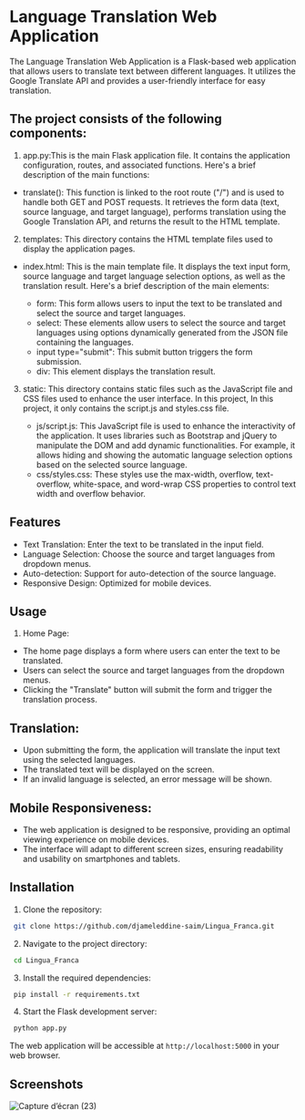 # Language Translation Web Application

The Language Translation Web Application is a Flask-based web application that allows users to translate text between different languages. It utilizes the Google Translate API and provides a user-friendly interface for easy translation.
## The project consists of the following components:

1. app.py:This is the main Flask application file. It contains the application configuration, routes, and associated functions. Here's a brief description of the main functions:

- translate(): This function is linked to the root route ("/") and is used to handle both GET and POST requests. It retrieves the form data (text, source language, and target language), performs translation using the Google Translation API, and returns the result to the HTML template.
2. templates: This directory contains the HTML template files used to display the application pages.

- index.html: This is the main template file. It displays the text input form, source language and target language selection options, as well as the translation result. Here's a brief description of the main elements:

  - form: This form allows users to input the text to be translated and select the source and target languages.
  - select: These elements allow users to select the source and target languages using options dynamically generated from the JSON file containing the languages.
  - input type="submit": This submit button triggers the form submission.
  - div: This element displays the translation result.
3. static: This directory contains static files such as the JavaScript file and CSS files used to enhance the user interface. In this project, In this project, it only contains the script.js and styles.css file.

   - js/script.js: This JavaScript file is used to enhance the interactivity of the application. It uses libraries such as Bootstrap and jQuery to manipulate the DOM and add dynamic functionalities. For example, it allows hiding and showing the automatic language selection options based on the selected source language.
   - css/styles.css: These styles use the max-width, overflow, text-overflow, white-space, and word-wrap CSS properties to control text width and overflow behavior.
## Features

- Text Translation: Enter the text to be translated in the input field.
- Language Selection: Choose the source and target languages from dropdown menus.
- Auto-detection: Support for auto-detection of the source language.
- Responsive Design: Optimized for mobile devices.
## Usage

1. Home Page:

- The home page displays a form where users can enter the text to be translated.
- Users can select the source and target languages from the dropdown menus.
- Clicking the "Translate" button will submit the form and trigger the translation process.
## Translation:

- Upon submitting the form, the application will translate the input text using the selected languages.
- The translated text will be displayed on the screen.
- If an invalid language is selected, an error message will be shown.
## Mobile Responsiveness:

- The web application is designed to be responsive, providing an optimal viewing experience on mobile devices.
- The interface will adapt to different screen sizes, ensuring readability and usability on smartphones and tablets.

## Installation

1. Clone the repository:

```bash
 git clone https://github.com/djameleddine-saim/Lingua_Franca.git 
 ```

2. Navigate to the project directory:

```bash
 cd Lingua_Franca 
 ```


3. Install the required dependencies:

```bash
 pip install -r requirements.txt
 ```


4. Start the Flask development server:

```bash
 python app.py
 ```


The web application will be accessible at `http://localhost:5000` in your web browser.

## Screenshots




![Capture d’écran (23)](https://github.com/djameleddine-saim/Lingua_Franca/assets/115147662/330ddcee-f029-4881-b92a-d558394828f1)



